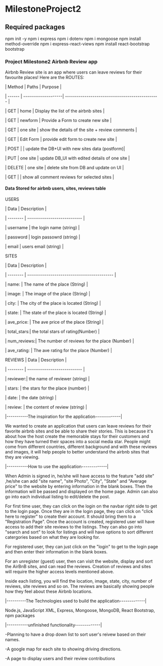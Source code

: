 # MilestoneProject2

## Required packages

npm init -y
npm i express
npm i dotenv
npm i mongoose
npm install method-override
npm i express-react-views
npm install react-bootstrap bootstrap

### Project Milestone2 Airbnb Review app

Airbnb Review site is an app where users can leave reviews for their favourite places! Here are the ROUTES:

| Method | Paths | Purpose |

| ------ | --------------------| ------------------------------------------------ |

| GET | home | Display the list of the airbnb sites |

| GET | newform | Provide a Form to create new site |

| GET | one site | show the details of the site + review comments |

| GET | Edit Form | provide edit form to create new site |

| POST | | update the DB+UI with new sites data (postform)|

| PUT | one site | update DB_UI with edited details of one site |

| DELETE | one site | delete site from DB and update on UI |

| GET | | show all comment reviews for selected sites |

#### Data Stored for airbnb users, sites, reviews table

USERS

| Data | Description |

| -------- | ---------------------------- |

| username | the login name (string) |

| password | login passowrd (string) |

| email | users email (string) |

SITES

| Data | Description |

| -------- | -------------------------------------------- |

| name: | The name of the place (String) |

| image: | The image of the place (String) |

| city: | The city of the place is located (String) |

| state: | The state of the place is located (String) |

| ave_price: | The ave price of the place (String) |

| total_stars:| the total stars of rating(Number) |

| num_reviews:| The number of reviews for the place (Number) |

| ave_rating: | The ave rating for the place (Number) |

REVIEWS
| Data | Description |

| -------- | ---------------------------- |

| reviewer:| the name of reviewer (string) |

| stars: | the stars for the place (number) |

| date: | the date (string) |

| review: | the content of review (string) |

|-----------The inspiration for the application-------------|

We wanted to create an application that users can leave reviews for their favorite airbnb sites and be able to share their stories. This is because it's about how the host create the memorable stays for their customers and how they have turned their spaces into a social media star. People might come from different countries, different background and with these reviews and images, it will help people to better understand the airbnb sites that they are viewing.

|-----------How to use the application-------------|

When Admin is signed in, he/she will have access to the feature "add site" ,he/she can add "site name", "site Photo", "City", "State" and "Average price" to the website by entering information in the blank boxes. Then the information will be passed and displayed on the home page. Admin can also go into each individual listing to edit/delete the post.

For first time user, they can click on the login on the navbar right side to get to the login page. Once they are in the login page, they can click on "click here to register" to create their account. It should bring them to a "Registration Page". Once the account is created, registered user will have access to add their site reviews to the listings. They can also go into "search and sort" to look for listings and will have options to sort different catergories based on what they are looking for.

For registered user, they can just click on the "login" to get to the login page and then enter their information in the blank boxes.

For an unregister (guest) user, then can visit the website, display and sort the AirBnB sites, and can read the reviews. Creation of reviews and sites will require the higher access levels mentioned above.

Inside each listing, you will find the location, image, state, city, number of reviews, site reviews and so on. The reviews are basically showing people how they feel about these Airbnb locations.

|----------The Technologies used to build the application-------------|

Node.js, JavaScript XML, Express, Mongoose, MongoDB, React Bootstrap, npm packages

|-----------unfinished functionality-------------|

-Planning to have a drop down list to sort user's reivew based on their names.

-A google map for each site to showing driving directions.

-A page to display users and their review contributions
